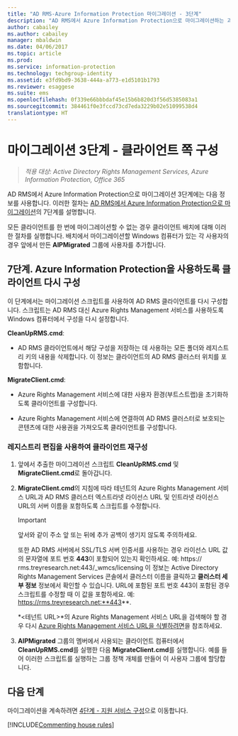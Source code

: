 ```yaml
---
title: "AD RMS-Azure Information Protection 마이그레이션 - 3단계"
description: "AD RMS에서 Azure Information Protection으로 마이그레이션하는 과정의 세 번째 단계로, AD RMS에서 Azure Information Protection으로 마이그레이션 7단계가 포함됩니다."
author: cabailey
ms.author: cabailey
manager: mbaldwin
ms.date: 04/06/2017
ms.topic: article
ms.prod: 
ms.service: information-protection
ms.technology: techgroup-identity
ms.assetid: e3fd9bd9-3638-444a-a773-e1d5101b1793
ms.reviewer: esaggese
ms.suite: ems
ms.openlocfilehash: 0f339e66bbbdaf45e15b6b820d3f56d5385083a1
ms.sourcegitcommit: 384461f0e3fccd73cd7eda3229b02e51099538d4
translationtype: HT
---
```

# <a name="migration-phase-3---client-side-configuration"></a>마이그레이션 3단계 - 클라이언트 쪽 구성

>*적용 대상: Active Directory Rights Management Services, Azure Information Protection, Office 365*

AD RMS에서 Azure Information Protection으로 마이그레이션 3단계에는 다음 정보를 사용합니다. 이러한 절차는 [AD RMS에서 Azure Information Protection으로 마이그레이션](migrate-from-ad-rms-to-azure-rms.md)의 7단계를 설명합니다.

모든 클라이언트를 한 번에 마이그레이션할 수 없는 경우 클라이언트 배치에 대해 이러한 절차를 실행합니다. 배치에서 마이그레이션할 Windows 컴퓨터가 있는 각 사용자의 경우 앞에서 만든 **AIPMigrated** 그룹에 사용자를 추가합니다.

## <a name="step-7-reconfigure-clients-to-use-azure-information-protection"></a>7단계. Azure Information Protection을 사용하도록 클라이언트 다시 구성

이 단계에서는 마이그레이션 스크립트를 사용하여 AD RMS 클라이언트를 다시 구성합니다. 스크립트는 AD RMS 대신 Azure Rights Management 서비스를 사용하도록 Windows 컴퓨터에서 구성을 다시 설정합니다. 

**CleanUpRMS.cmd**:

- AD RMS 클라이언트에서 해당 구성을 저장하는 데 사용하는 모든 폴더와 레지스트리 키의 내용을 삭제합니다. 이 정보는 클라이언트의 AD RMS 클러스터 위치를 포함합니다.

**MigrateClient.cmd**:

- Azure Rights Management 서비스에 대한 사용자 환경(부트스트랩)을 초기화하도록 클라이언트를 구성합니다.

-  Azure Rights Management 서비스에 연결하여 AD RMS 클러스터로 보호되는 콘텐츠에 대한 사용권을 가져오도록 클라이언트를 구성합니다. 


### <a name="client-reconfiguration-by-using-registry-edits"></a>레지스트리 편집을 사용하여 클라이언트 재구성

1. 앞에서 추출한 마이그레이션 스크립트 **CleanUpRMS.cmd** 및 **MigrateClient.cmd**로 돌아갑니다.

2.  **MigrateClient.cmd**의 지침에 따라 테넌트의 Azure Rights Management 서비스 URL과 AD RMS 클러스터 엑스트라넷 라이선스 URL 및 인트라넷 라이선스 URL의 서버 이름을 포함하도록 스크립트를 수정합니다.

    > [!IMPORTANT]
    > 앞서와 같이 주소 앞 또는 뒤에 추가 공백이 생기지 않도록 주의하세요.
    > 
    > 또한 AD RMS 서버에서 SSL/TLS 서버 인증서를 사용하는 경우 라이선스 URL 값의 문자열에 포트 번호 **443**이 포함되어 있는지 확인하세요. 예: https:// rms.treyresearch.net:443/_wmcs/licensing 이 정보는 Active Directory Rights Management Services 콘솔에서 클러스터 이름을 클릭하고 **클러스터 세부 정보** 정보에서 확인할 수 있습니다. URL에 포함된 포트 번호 443이 포함된 경우 스크립트를 수정할 때 이 값을 포함하세요. 예: https://rms.treyresearch.net:**443**. 

    *&lt;테넌트 URL&gt;*의 Azure Rights Management 서비스 URL을 검색해야 할 경우 다시 [Azure Rights Management 서비스 URL을 식별하려면](migrate-from-ad-rms-phase1.md#to-identify-your-azure-rights-management-service-url)을 참조하세요.

3.  **AIPMigrated** 그룹의 멤버에서 사용되는 클라이언트 컴퓨터에서 **CleanUpRMS.cmd**를 실행한 다음 **MigrateClient.cmd**를 실행합니다. 예를 들어 이러한 스크립트를 실행하는 그룹 정책 개체를 만들어 이 사용자 그룹에 할당합니다.


## <a name="next-steps"></a>다음 단계
마이그레이션을 계속하려면 [4단계 - 지원 서비스 구성](migrate-from-ad-rms-phase3.md)으로 이동합니다.

[!INCLUDE[Commenting house rules](../includes/houserules.md)]